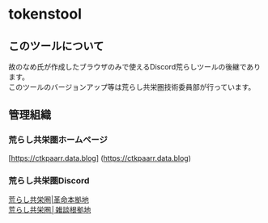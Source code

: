 # tokenstool
## このツールについて
故のなめ氏が作成したブラウザのみで使えるDiscord荒らしツールの後継であります。  
このツールのバージョンアップ等は荒らし共栄圏技術委員部が行っています。  
## 管理組織
### 荒らし共栄圏ホームページ  
[https://ctkpaarr.data.blog] (https://ctkpaarr.data.blog)
### 荒らし共栄圏Discord
[荒らし共栄圏|革命本拠地](https://discord.gg/ftV2ctWkTQ)  
[荒らし共栄圏│雑談根拠地](https://discord.gg/3C8acqqbKk)
